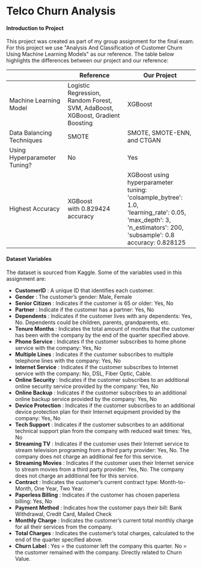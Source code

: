 # Telco Churn Analysis

#### Introduction to Project

This project was created as part of my group assignment for the final exam. For this project we use "Analysis And Classification of Customer Churn Using Machine Learning Models" as our reference. The table below highlights the differences between our project and our reference:

|                              | Reference                                                                          | Our Project                                                                                                                                                                                      |
| ---------------------------- | ---------------------------------------------------------------------------------- | ------------------------------------------------------------------------------------------------------------------------------------------------------------------------------------------------ |
| Machine Learning Model       | Logistic Regression, Random Forest,<br />SVM, AdaBoost, XGBoost, Gradient Boosting | XGBoost                                                                                                                                                                                          |
| Data Balancing Techniques    | SMOTE                                                                              | SMOTE, SMOTE-ENN, and CTGAN                                                                                                                                                                     |
| Using Hyperparameter Tuning? | No                                                                                 | Yes                                                                                                                                                                                              |
| Highest Accuracy             | XGBoost with 0.829424 accuracy                                                    | XGBoost using hyperparameter tuning:<br />'colsample_bytree': 1.0, <br />'learning_rate': 0.05, <br />'max_depth': 3, <br />'n_estimators': 200, <br />'subsample': 0.8<br />accuracy: 0.828125 |

#### Dataset Variables

The dataset is sourced from Kaggle. Some of the variables used in this assignment are:

* **CustomerID** : A unique ID that identifies each customer.
* **Gender** : The customer’s gender: Male, Female
* **Senior Citizen** : Indicates if the customer is 65 or older: Yes, No
* **Partner** : Indicate if the customer has a partner: Yes, No
* **Dependents** : Indicates if the customer lives with any dependents: Yes, No. Dependents could be children, parents, grandparents, etc.
* **Tenure Months** : Indicates the total amount of months that the customer has been with the company by the end of the quarter specified above.
* **Phone Service** : Indicates if the customer subscribes to home phone service with the company: Yes, No
* **Multiple Lines** : Indicates if the customer subscribes to multiple telephone lines with the company: Yes, No
* **Internet Service** : Indicates if the customer subscribes to Internet service with the company: No, DSL, Fiber Optic, Cable.
* **Online Security** : Indicates if the customer subscribes to an additional online security service provided by the company: Yes, No
* **Online Backup** : Indicates if the customer subscribes to an additional online backup service provided by the company: Yes, No
* **Device Protection** : Indicates if the customer subscribes to an additional device protection plan for their Internet equipment provided by the company: Yes, No
* **Tech Support** : Indicates if the customer subscribes to an additional technical support plan from the company with reduced wait times: Yes, No
* **Streaming TV** : Indicates if the customer uses their Internet service to stream television programing from a third party provider: Yes, No. The company does not charge an additional fee for this service.
* **Streaming Movies** : Indicates if the customer uses their Internet service to stream movies from a third party provider: Yes, No. The company does not charge an additional fee for this service.
* **Contract** : Indicates the customer’s current contract type: Month-to-Month, One Year, Two Year.
* **Paperless Billing** : Indicates if the customer has chosen paperless billing: Yes, No
* **Payment Method** : Indicates how the customer pays their bill: Bank Withdrawal, Credit Card, Mailed Check
* **Monthly Charge** : Indicates the customer’s current total monthly charge for all their services from the company.
* **Total Charges** : Indicates the customer’s total charges, calculated to the end of the quarter specified above.
* **Churn Label** : Yes = the customer left the company this quarter. No = the customer remained with the company. Directly related to Churn Value.
